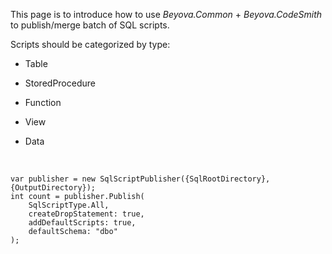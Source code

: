 This page is to introduce how to use *Beyova.Common* + *Beyova.CodeSmith* to
publish/merge batch of SQL scripts.

Scripts should be categorized by type:

-   Table

-   StoredProcedure

-   Function

-   View

-   Data

 

~~~~~~~~~~~~~~~~~~~~~~~~~~~~~~~~~~~~~~~~~~~~~~~~~~~~~~~~~~~~~~~~~~~~~~~~~~~~~~~~
var publisher = new SqlScriptPublisher({SqlRootDirectory}, {OutputDirectory});
int count = publisher.Publish(
    SqlScriptType.All, 
    createDropStatement: true, 
    addDefaultScripts: true, 
    defaultSchema: "dbo"
);
~~~~~~~~~~~~~~~~~~~~~~~~~~~~~~~~~~~~~~~~~~~~~~~~~~~~~~~~~~~~~~~~~~~~~~~~~~~~~~~~

 

 

 
